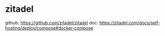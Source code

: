 #  zitadel

github: https://github.com/zitadel/zitadel
doc: https://zitadel.com/docs/self-hosting/deploy/compose#docker-compose

